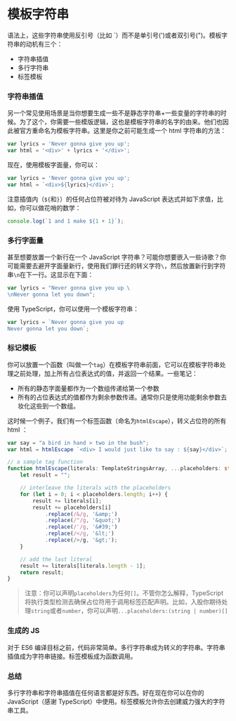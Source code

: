 # 模板字符串

语法上，这些字符串使用反引号（比如 `）而不是单引号(')或者双引号(")。模板字符串的动机有三个：

- 字符串插值
- 多行字符串
- 标签模板

### 字符串插值

另一个常见使用场景是当你想要生成一些不是静态字符串+一些变量的字符串的时候。为了这个，你需要一些模版逻辑，这也是模板字符串的名字的由来。他们也因此被官方重命名为模板字符串。这里是你之前可能生成一个 html 字符串的方法：
```ts
var lyrics = 'Never gonna give you up';
var html = '<div>' + lyrics + '</div>';
```

现在，使用模板字面量，你可以：
```ts
var lyrics = 'Never gonna give you up';
var html = `<div>${lyrics}</div>`;
```

注意插值内（`${`和`}`）的任何占位符被对待为 JavaScript 表达式并如下求值，比如，你可以做花哨的数学：
```ts
console.log(`1 and 1 make ${1 + 1}`);
```

### 多行字面量

甚至想要放置一个新行在一个 JavaScript 字符串？可能你想要嵌入一些诗歌？你可能需要去避开字面量新行，使用我们罪行还的转义字符`\`，然后放置新行到字符串`\n`在下一行。这显示在下面：
```ts
var lyrics = "Never gonna give you up \
\nNever gonna let you down";
```
使用 TypeScript，你可以使用一个模板字符串：
```ts
var lyrics = `Never gonna give you up
Never gonna let you down`;
```

### 标记模板

你可以放置一个函数（叫做一个`tag`）在模板字符串前面，它可以在模板字符串处理之前处理，加上所有占位表达式的值，并返回一个结果。一些笔记：
- 所有的静态字面量都作为一个数组传递给第一个参数
- 所有的占位表达式的值都作为剩余参数传递。通常你只是使用功能剩余参数去妆化这些到一个数组。

这时候一个例子，我们有一个标签函数（命名为`htmlEscape`），转义占位符的所有 html ：
```ts
var say = "a bird in hand > two in the bush";
var html = htmlEscape `<div> I would just like to say : ${say}</div>`;

// a sample tag function
function htmlEscape(literals: TemplateStringsArray, ...placeholders: string[]) {
    let result = "";

    // interleave the literals with the placeholders
    for (let i = 0; i < placeholders.length; i++) {
        result += literals[i];
        result += placeholders[i]
            .replace(/&/g, '&amp;')
            .replace(/"/g, '&quot;')
            .replace(/'/g, '&#39;')
            .replace(/</g, '&lt;')
            .replace(/>/g, '&gt;');
    }

    // add the last literal
    result += literals[literals.length - 1];
    return result;
}
```

> 注意：你可以声明`placeholders`为任何`[]`。不管你怎么解释，TypeScript 将执行类型检测去确保占位符用于调用标签匹配声明。比如，入股你期待处理`string`或者`number`，你可以声明`...placeholders:(string | number)[]`

### 生成的 JS

对于 ES6 编译目标之前，代码非常简单。多行字符串成为转义的字符串。字符串插值成为字符串链接。标签模板成为函数调用。

### 总结

多行字符串和字符串插值在任何语言都是好东西。好在现在你可以在你的 JavaScript（感谢 TypeScript）中使用。标签模板允许你去创建威力强大的字符串工具。